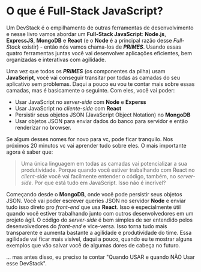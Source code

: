 # O que é Full-Stack JavaScript?

Um DevStack é o empilhamento de outras ferramentas de desenvolvimento e nesse livro vamos abordar um **Full-Stack JavaScript**: **Node.js**, **ExpressJS**, **MongoDB** e **React** (e o **Node** é a principal razão desse _Full-Stack_ existir) - então nós vamos chama-los de _**PRIMES**_. Usando essas quatro ferramentas juntas você vai desenvolver aplicações eficientes, bem organizadas e interativas com agilidade.

Uma vez que todos os _**PRIMES**_ (os componentes da pilha) usam **JavaScript**, você vai conseguir transitar por todas as camadas do seu aplicativo sem problemas. Daqui a pouco eu vou te contar mais sobre essas camadas, mas é basicamente o seguinte. Com eles, você vai poder:

 - Usar JavaScript no _server-side_ com **Node** e **Experss**
 - Usar JavaScript no _cliente-side_ com **React**
 - Persistir seus objetos JSON (JavaScript Object Notation) no **MongoDB**
 - Usar objetos JSON para enviar dados do banco para servidor e então renderizar no browser.

Se algum desses nomes for novo para vc, pode ficar tranquilo. Nos próximos 20 minutos vc vai aprender tudo sobre eles. O mais importante agora é saber que:

> Uma única linguagem em todas as camadas vai potencializar a sua produtividade. Porque quando você estiver trabalhando com React no _client-side_ você vai facilmente entender o código, também, no _server-side_. Por que está tudo em JavaScript. Isso não é incrível?

Começando desde o **MongoDB**, onde você pode persistir seus objetos JSON. Você vai poder escrever queries JSON no servidor **Node** e enviar tudo isso direto pro _front-end_ que usa **React**. Isso é especialmente útil quando você estiver trabalhando junto com outros desenvolvedores em um projeto ágil. O código do _server-side_ é bem simples de ser entendido pelos desenvolvedores do _front-end_ e vice-versa. Isso torna tudo mais transparente e aumenta bastante a agilidade e produtividade do time. Essa agilidade vai ficar mais visível, daqui a pouco, quando eu te mostrar alguns exemplos que vão salvar você de algumas dores de cabeça no futuro.

... mas antes disso, eu preciso te contar "Quando USAR e quando NÃO Usar esse DevStack".
